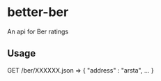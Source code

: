 # better-ber

An api for Ber ratings

## Usage

GET /ber/XXXXXX.json => { "address" : "arsta", ... }

